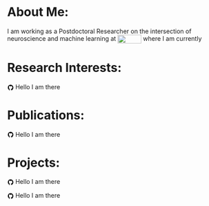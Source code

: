 # About Me:
<p> I am working as a Postdoctoral Researcher on the intersection of neuroscience and machine learning at <img align="center" width="55" height="20" src="https://magpw.gess.ethz.ch/lehre/vorlesungen-uzh/_jcr_content/rightpar/contextinfo/fullwidthimage/image.imageformat.lightbox.811569037.jpg"> where I am currently</p>

# Research Interests:
<p><img align="center" width="15" height="15" src="/img/github-logo-new.png">&nbsp;Hello I am there</p>

# Publications:
<p><img align="center" width="15" height="15" src="/img/github-logo-new.png">&nbsp;Hello I am there</p>

# Projects:
<p><img align="center" width="15" height="15" src="/img/github-logo-new.png">&nbsp;Hello I am there</p>
<p><img align="center" width="15" height="15" src="/img/github-logo-new.png">&nbsp;Hello I am there</p>

